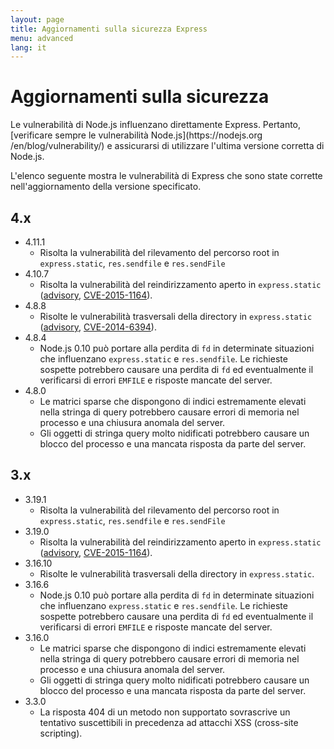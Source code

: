 ```yaml
---
layout: page
title: Aggiornamenti sulla sicurezza Express
menu: advanced
lang: it
---
```


# Aggiornamenti sulla sicurezza

<div class="doc-box doc-notice" markdown="1">
Le vulnerabilità di Node.js influenzano direttamente Express. Pertanto, [verificare sempre le vulnerabilità Node.js](https://nodejs.org
/en/blog/vulnerability/) e assicurarsi di utilizzare l'ultima versione corretta di Node.js.
</div>

L'elenco seguente mostra le vulnerabilità di Express che sono state corrette nell'aggiornamento della versione specificato.

## 4.x

  * 4.11.1
    * Risolta la vulnerabilità del rilevamento del percorso root in `express.static`, `res.sendfile` e `res.sendFile`
  * 4.10.7
    * Risolta la vulnerabilità del reindirizzamento aperto in `express.static` ([advisory](https://npmjs.com/advisories/35), [CVE-2015-1164](http://cve.mitre.org/cgi-bin/cvename.cgi?name=CVE-2015-1164)).
  * 4.8.8
    * Risolte le vulnerabilità trasversali della directory in `express.static` ([advisory](http://npmjs.com/advisories/32), [CVE-2014-6394](http://cve.mitre.org/cgi-bin/cvename.cgi?name=CVE-2014-6394)).
  * 4.8.4
    * Node.js 0.10 può portare alla perdita di `fd` in determinate situazioni che influenzano `express.static` e `res.sendfile`. Le richieste sospette potrebbero causare una perdita di `fd` ed eventualmente il verificarsi di errori `EMFILE` e risposte mancate del server.
  * 4.8.0
    * Le matrici sparse che dispongono di indici estremamente elevati nella stringa di query potrebbero causare errori di memoria nel processo e una chiusura anomala del server.
    * Gli oggetti di stringa query molto nidificati potrebbero causare un blocco del processo e una mancata risposta da parte del server.

## 3.x

  * 3.19.1
    * Risolta la vulnerabilità del rilevamento del percorso root in `express.static`, `res.sendfile` e `res.sendFile`
  * 3.19.0
    * Risolta la vulnerabilità del reindirizzamento aperto in `express.static` ([advisory](https://npmjs.com/advisories/35), [CVE-2015-1164](http://cve.mitre.org/cgi-bin/cvename.cgi?name=CVE-2015-1164)).
  * 3.16.10
    * Risolte le vulnerabilità trasversali della directory in `express.static`.
  * 3.16.6
    * Node.js 0.10 può portare alla perdita di `fd` in determinate situazioni che influenzano `express.static` e `res.sendfile`. Le richieste sospette potrebbero causare una perdita di `fd` ed eventualmente il verificarsi di errori `EMFILE` e risposte mancate del server.
  * 3.16.0
    * Le matrici sparse che dispongono di indici estremamente elevati nella stringa di query potrebbero causare errori di memoria nel processo e una chiusura anomala del server.
    * Gli oggetti di stringa query molto nidificati potrebbero causare un blocco del processo e una mancata risposta da parte del server.
  * 3.3.0
    * La risposta 404 di un metodo non supportato sovrascrive un tentativo suscettibili in precedenza ad attacchi XSS (cross-site scripting).
